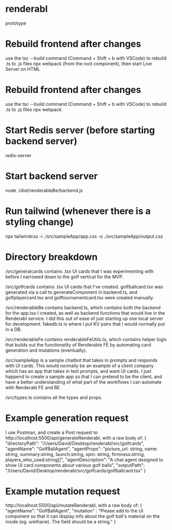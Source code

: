 # renderabl
prototype

# Rebuild frontend after changes
use the tsc --build command (Command + Shift + b with VSCode) to rebuild .ts to .js files
npx webpack (from the root component), then start Live Server on HTML

# Rebuild frontend after changes
use the tsc --build command (Command + Shift + b with VSCode) to rebuild .ts to .js files
npx webpack

# Start Redis server (before starting backend server)
redis-server

# Start backend server
node ./dist/renderableBe/backend.js 

# Run tailwind (whenever there is a styling change)
npx tailwindcss -i ./src/sampleApp/app.css -o ./src/sampleApp/output.css

# Directory breakdown
/src/generalcards contains .tsx UI cards that I was experimenting with before I narrowed down to the golf vertical for the MVP.

/src/golfcards contains .tsx UI cards that I've created. golfballcard.tsx was generated via a call to generateComponent in backend.ts, and golfplayercard.tsx and golftournamentcard.tsx were created manually.

/src/renderableBe contains backend.ts, which contains both the backend for the app.tsx I created, as well as backend functions that would live in the Renderabl service. I did this out of ease of just starting up one local server for development. fakedb.ts is where I put KV pairs that I would normally put in a DB.

/src/renderableFe contains renderableFeUtils.ts, which contains helper logic that builds out the functionality of Renderable FE by automating card generation and mutations (eventually).

/src/sampleApp is a sample chatbot that takes in prompts and responds with UI cards. This would normally be an example of a client company which has an app that takes in text prompts, and want UI cards. I just happend to create a sample app so that I can pretend to be the client, and have a better understanding of what part of the workflows I can automate with Renderabl FE and BE.

/src/types.ts contains all the types and props.

# Example generation request
I use Postman, and create a Post request to http://localhost:5500/api/generateRenderabl, with a raw body of:
{
    "directoryPath": "/Users/David/Desktop/renderabl/src/golfcards",
    "agentName": "GolfBallAgent",
    "agentProps": "picture_url: string, name: string, summary:string, launch:string, spin: string, firmness:string, players_who_used:string[]",
    "agentDescription": "A chat agent designed to show UI card components about various golf balls",
    "outputPath": "/Users/David/Desktop/renderabl/src/golfcards/golfballcard.tsx"
}

# Example mutation request
http://localhost:5500/api/mutateRenderabl, with a raw body of:
{
    "agentName": "GolfBallAgent",
    "mutation" : "Please add to the UI component so that it can display info about the golf ball's material on the inside (eg. urethane). The field should be a string."
}

